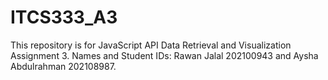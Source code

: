 # ITCS333_A3
This repository is for JavaScript API Data Retrieval and Visualization Assignment 3.
Names and Student IDs: Rawan Jalal 202100943 and Aysha Abdulrahman 202108987.
